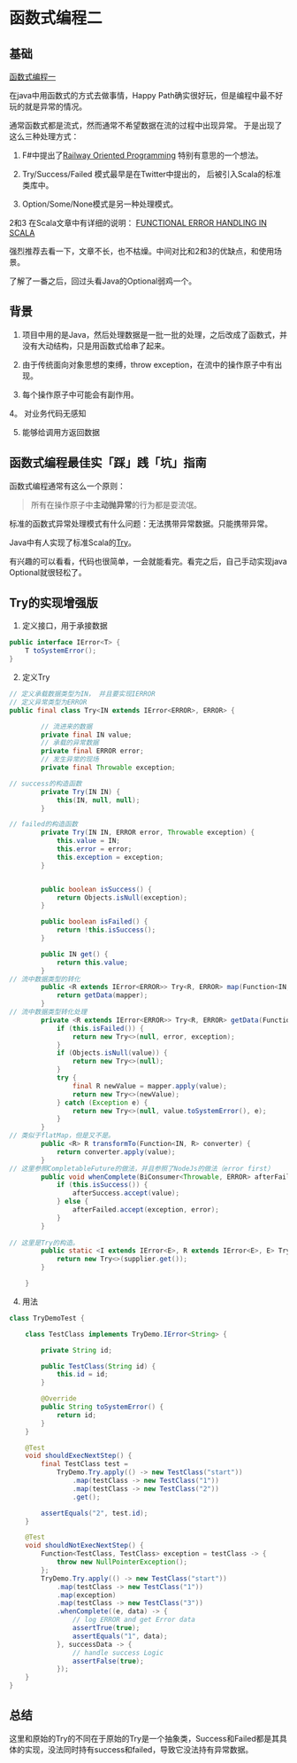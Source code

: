 # 函数式编程二

## 基础

[函数式编程一](./functionalProgram.md)

在java中用函数式的方式去做事情，Happy Path确实很好玩，但是编程中最不好玩的就是异常的情况。

通常函数式都是流式，然而通常不希望数据在流的过程中出现异常。 于是出现了这么三种处理方式：

1. F#中提出了[Railway Oriented Programming](https://fsharpforfunandprofit.com/rop/) 特别有意思的一个想法。

2. Try/Success/Failed 模式最早是在Twitter中提出的， 后被引入Scala的标准类库中。

3. Option/Some/None模式是另一种处理模式。

2和3 在Scala文章中有详细的说明： [FUNCTIONAL ERROR HANDLING IN SCALA](https://docs.scala-lang.org/overviews/scala-book/functional-error-handling.html)

强烈推荐去看一下，文章不长，也不枯燥。中间对比和2和3的优缺点，和使用场景。


了解了一番之后，回过头看Java的Optional弱鸡一个。


## 背景

1. 项目中用的是Java，然后处理数据是一批一批的处理，之后改成了函数式，并没有大动结构，只是用函数式给串了起来。

2. 由于传统面向对象思想的束缚，throw exception，在流中的操作原子中有出现。

3. 每个操作原子中可能会有副作用。

4。 对业务代码无感知

5. 能够给调用方返回数据


## 函数式编程最佳实「踩」践「坑」指南

函数式编程通常有这么一个原则：

> 所有在操作原子中**主动抛异常**的行为都是耍流氓。

标准的函数式异常处理模式有什么问题：无法携带异常数据。只能携带异常。

Java中有人实现了标准Scala的[Try](https://github.com/lambdista/try)。

有兴趣的可以看看，代码也很简单，一会就能看完。看完之后，自己手动实现java Optional就很轻松了。

## Try的实现增强版

1. 定义接口，用于承接数据

```Java
public interface IError<T> {
    T toSystemError();
}
```

2. 定义Try

```Java
// 定义承载数据类型为IN， 并且要实现IERROR
// 定义异常类型为ERROR
public final class Try<IN extends IError<ERROR>, ERROR> {

        // 流进来的数据
        private final IN value;
        // 承载的异常数据
        private final ERROR error;
        // 发生异常的现场
        private final Throwable exception;

// success的构造函数
        private Try(IN IN) {
            this(IN, null, null);
        }

// failed的构造函数
        private Try(IN IN, ERROR error, Throwable exception) {
            this.value = IN;
            this.error = error;
            this.exception = exception;
        }


        public boolean isSuccess() {
            return Objects.isNull(exception);
        }

        public boolean isFailed() {
            return !this.isSuccess();
        }

        public IN get() {
            return this.value;
        }
// 流中数据类型的转化
        public <R extends IError<ERROR>> Try<R, ERROR> map(Function<IN, R> mapper) {
            return getData(mapper);
        }
// 流中数据类型转化处理
        private <R extends IError<ERROR>> Try<R, ERROR> getData(Function<IN, R> mapper) {
            if (this.isFailed()) {
                return new Try<>(null, error, exception);
            }
            if (Objects.isNull(value)) {
                return new Try<>(null);
            }
            try {
                final R newValue = mapper.apply(value);
                return new Try<>(newValue);
            } catch (Exception e) {
                return new Try<>(null, value.toSystemError(), e);
            }
        }
// 类似于flatMap，但是又不是。
        public <R> R transformTo(Function<IN, R> converter) {
            return converter.apply(value);
        }
// 这里参照CompletableFuture的做法，并且参照了NodeJs的做法（error first）
        public void whenComplete(BiConsumer<Throwable, ERROR> afterFailed, Consumer<IN> afterSuccess) {
            if (this.isSuccess()) {
                afterSuccess.accept(value);
            } else {
                afterFailed.accept(exception, error);
            }
        }
        
// 这里是Try的构造。
        public static <I extends IError<E>, R extends IError<E>, E> Try<R, E> apply(Supplier<R> supplier) {
            return new Try<>(supplier.get());
        }

    }
```

4. 用法

```java
class TryDemoTest {

    class TestClass implements TryDemo.IError<String> {

        private String id;

        public TestClass(String id) {
            this.id = id;
        }

        @Override
        public String toSystemError() {
            return id;
        }
    }

    @Test
    void shouldExecNextStep() {
        final TestClass test =
            TryDemo.Try.apply(() -> new TestClass("start"))
                .map(testClass -> new TestClass("1"))
                .map(testClass -> new TestClass("2"))
                .get();

        assertEquals("2", test.id);
    }

    @Test
    void shouldNotExecNextStep() {
        Function<TestClass, TestClass> exception = testClass -> {
            throw new NullPointerException();
        };
        TryDemo.Try.apply(() -> new TestClass("start"))
            .map(testClass -> new TestClass("1"))
            .map(exception)
            .map(testClass -> new TestClass("3"))
            .whenComplete((e, data) -> {
                // log ERROR and get Error data
                assertTrue(true);
                assertEquals("1", data);
            }, successData -> {
                // handle success Logic
                assertFalse(true);
            });
    }
}
```

## 总结

这里和原始的Try的不同在于原始的Try是一个抽象类，Success和Failed都是其具体的实现，没法同时持有success和failed，导致它没法持有异常数据。